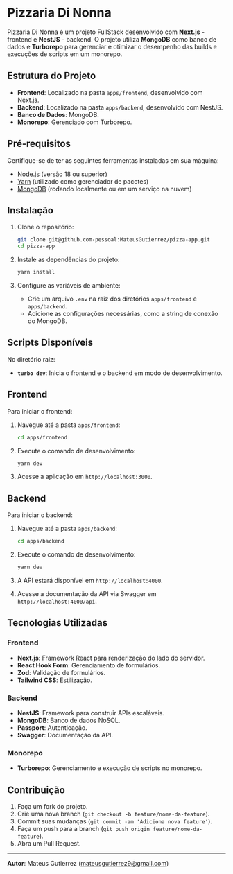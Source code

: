 # Pizzaria Di Nonna

Pizzaria Di Nonna é um projeto FullStack desenvolvido com **Next.js** - frontend e **NestJS** - backend. O projeto utiliza **MongoDB** como banco de dados e **Turborepo** para gerenciar e otimizar o desempenho das builds e execuções de scripts em um monorepo.

## Estrutura do Projeto

- **Frontend**: Localizado na pasta `apps/frontend`, desenvolvido com Next.js.
- **Backend**: Localizado na pasta `apps/backend`, desenvolvido com NestJS.
- **Banco de Dados**: MongoDB.
- **Monorepo**: Gerenciado com Turborepo.

## Pré-requisitos

Certifique-se de ter as seguintes ferramentas instaladas em sua máquina:

- [Node.js](https://nodejs.org/en/) (versão 18 ou superior)
- [Yarn](https://yarnpkg.com/) (utilizado como gerenciador de pacotes)
- [MongoDB](https://www.mongodb.com/) (rodando localmente ou em um serviço na nuvem)

## Instalação

1. Clone o repositório:

    ```bash
    git clone git@github.com-pessoal:MateusGutierrez/pizza-app.git
    cd pizza-app
    ```

2. Instale as dependências do projeto:

    ```bash
    yarn install
    ```

3. Configure as variáveis de ambiente:

    - Crie um arquivo `.env` na raiz dos diretórios `apps/frontend` e `apps/backend`.
    - Adicione as configurações necessárias, como a string de conexão do MongoDB.

## Scripts Disponíveis

No diretório raiz:

- **`turbo dev`**: Inicia o frontend e o backend em modo de desenvolvimento.

## Frontend

Para iniciar o frontend:

1. Navegue até a pasta `apps/frontend`:

    ```bash
    cd apps/frontend
    ```

2. Execute o comando de desenvolvimento:

    ```bash
    yarn dev
    ```

3. Acesse a aplicação em `http://localhost:3000`.

## Backend

Para iniciar o backend:

1. Navegue até a pasta `apps/backend`:

    ```bash
    cd apps/backend
    ```

2. Execute o comando de desenvolvimento:

    ```bash
    yarn dev
    ```

3. A API estará disponível em `http://localhost:4000`.

4. Acesse a documentação da API via Swagger em `http://localhost:4000/api`.

## Tecnologias Utilizadas

### Frontend

- **Next.js**: Framework React para renderização do lado do servidor.
- **React Hook Form**: Gerenciamento de formulários.
- **Zod**: Validação de formulários.
- **Tailwind CSS**: Estilização.

### Backend

- **NestJS**: Framework para construir APIs escaláveis.
- **MongoDB**: Banco de dados NoSQL.
- **Passport**: Autenticação.
- **Swagger**: Documentação da API.

### Monorepo

- **Turborepo**: Gerenciamento e execução de scripts no monorepo.

## Contribuição

1. Faça um fork do projeto.
2. Crie uma nova branch (`git checkout -b feature/nome-da-feature`).
3. Commit suas mudanças (`git commit -am 'Adiciona nova feature'`).
4. Faça um push para a branch (`git push origin feature/nome-da-feature`).
5. Abra um Pull Request.


---

**Autor**: Mateus Gutierrez (<mateusgutierrez9@gmail.com>)
